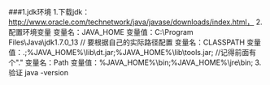 ###1.jdk环境
	1.下载jdk：http://www.oracle.com/technetwork/java/javase/downloads/index.html，
	2.配置环境变量
	变量名：JAVA_HOME
	变量值：C:\Program Files\Java\jdk1.7.0_13  // 要根据自己的实际路径配置
	变量名：CLASSPATH
	变量值：.;%JAVA_HOME%\lib\dt.jar;%JAVA_HOME%\lib\tools.jar;         //记得前面有个"."
	变量名：Path
	变量值：%JAVA_HOME%\bin;%JAVA_HOME%\jre\bin;
	3.验证
	java -version